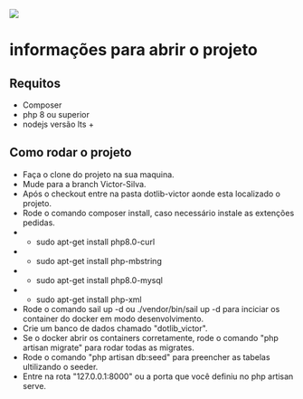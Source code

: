 [![](https://dotlib.com/theme/img/logos/logo.png)](http://www.dotlib.com)

# informações para abrir o projeto

## Requitos
- Composer
- php 8 ou superior
- nodejs versão lts +

## Como rodar o projeto

- Faça o clone do projeto na sua maquina.
- Mude para a branch Victor-Silva.
- Após o checkout entre na pasta dotlib-victor aonde esta localizado o projeto.
- Rode o comando composer install, caso necessário instale as extenções pedidas.
- - sudo apt-get install php8.0-curl
- - sudo apt-get install php-mbstring
- - sudo apt-get install php8.0-mysql
- - sudo apt-get install php-xml
- Rode o comando sail up -d ou ./vendor/bin/sail up -d para inciciar os container do docker em modo desenvolvimento.
- Crie um banco de dados chamado "dotlib_victor".
- Se o docker abrir os containers corretamente, rode o comando "php artisan migrate" para rodar todas as migrates.
- Rode o comando "php artisan db:seed" para preencher as tabelas ultilizando o seeder.
- Entre na rota "127.0.0.1:8000" ou a porta que você definiu no php artisan serve.
